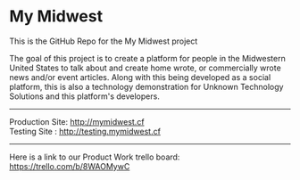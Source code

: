 # My Midwest
This is the GitHub Repo for the My Midwest project

The goal of this project is to create a platform for people in the Midwestern United States to talk about and create home wrote, or commercially wrote news and/or event articles.
Along with this being developed as a social platform, this is also a technology demonstration for Unknown Technology Solutions and this platform's developers.

---

Production Site: http://mymidwest.cf <br>
Testing Site : http://testing.mymidwest.cf

---

Here is a link to our Product Work trello board: https://trello.com/b/8WAOMywC
